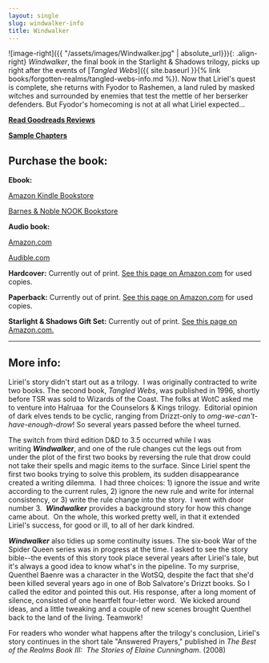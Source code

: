 ```yaml
---
layout: single
slug: windwalker-info
title: Windwalker
---
```


![image-right]({{ "/assets/images/Windwalker.jpg" | absolute_url}}){: .align-right} _Windwalker_, the final book in the Starlight & Shadows trilogy, picks up right after the events of [_Tangled Webs_]({{ site.baseurl }}{% link books/forgotten-realms/tangled-webs-info.md %}).  Now that Liriel's quest is complete, she returns with Fyodor to Rashemen, a land ruled by masked witches and surrounded by enemies that test the mettle of her berserker defenders. But Fyodor's homecoming is not at all what Liriel expected...

**[Read Goodreads Reviews](http://www.goodreads.com/book/show/19852.Windwalker)**

**[Sample Chapters](http://books.google.com/books?id=U_MRXxUyTOQC&printsec=frontcover&dq=Windwalker,+Elaine+Cunningham&hl=en&sa=X&ei=tuXQUMDBAoqTyQHusYCQBQ&ved=0CDwQ6AEwAA)**

## Purchase the book:

**Ebook:**

[Amazon Kindle Bookstore](http://www.amazon.com/Windwalker-Starlight-Shadows-Book-ebook/dp/B0058Z4NW8/ref=tmm_kin_title_0)

[Barnes & Noble NOOK Bookstore](http://www.barnesandnoble.com/w/forgotten-realms-elaine-cunningham/1113913997?ean=9780786931842)

**Audio book:**

[Amazon.com](http://www.amazon.com/Windwalker-Forgotten-Realms-Starlight-Shadows/dp/B00AYAGSA2/ref=sr_1_1?s=books&ie=UTF8&qid=1357661688&sr=1-1&keywords=Windwalker%2C+Cunningham%2C+audio+books)

[Audible.com](http://www.audible.com/pd/ref=sr_1_1?asin=B00AWSU7BC&qid=1357661642&sr=1-1) 

**Hardcover:** Currently out of print. [See this page on Amazon.com](http://www.amazon.com/Windwalker-Forgotten-Realms-Starlight-Shadows/dp/0786929685/ref=tmm_hrd_title_0) for used copies.

**Paperback:** Currently out of print. [See this page on Amazon.com](http://www.amazon.com/Windwalker-Forgotten-Realms-Starlight-Shadows/dp/0786931841/ref=tmm_mmp_title_0) for used copies.

**Starlight & Shadows Gift Set:** Currently out of print. [See this page on Amazon.com.](http://www.amazon.com/Forgotten-Realms-Starlight-Shadows-Windwalker/dp/0786938161/ref=pd_sim_sbs_b_5)

***

## More info:

Liriel's story didn't start out as a trilogy.  I was originally contracted to write two books. The second book, _Tangled Webs_, was published in 1996, shortly before TSR was sold to Wizards of the Coast. The folks at WotC asked me to venture into Halruaa  for the Counselors & Kings trilogy.  Editorial opinion of dark elves tends to be cyclic, ranging from Drizzt-only to _omg-we-can't-have-enough-drow_! So several years passed before the wheel turned.

The switch from third edition D&D to 3.5 occurred while I was writing **_Windwalker_**, and one of the rule changes cut the legs out from under the plot of the first two books by reversing the rule that drow could not take their spells and magic items to the surface. Since Liriel spent the first two books trying to solve this problem, its sudden disappearance created a writing dilemma.  I had three choices: 1) ignore the issue and write according to the current rules, 2) ignore the new rule and write for internal consistency, or 3) write the rule change into the story.  I went with door number 3.  **_Windwalker_** provides a background story for how this change came about.  On the whole, this worked pretty well, in that it extended Liriel's success, for good or ill, to all of her dark kindred.

**_Windwalker_** also tidies up some continuity issues. The six-book War of the Spider Queen series was in progress at the time. I asked to see the story bible--the events of this story took place several years after Liriel's tale, but it's always a good idea to know what's in the pipeline. To my surprise, Quenthel Baenre was a character in the WotSQ, despite the fact that she'd been killed several years ago in one of Bob Salvatore's Drizzt books. So I called the editor and pointed this out. His response, after a long moment of silence, consisted of one heartfelt four-letter word.  We kicked around ideas, and a little tweaking and a couple of new scenes brought Quenthel back to the land of the living. Teamwork!

For readers who wonder what happens after the trilogy's conclusion, Liriel's story continues in the short tale "Answered Prayers," published in _The Best of the Realms Book III:  The Stories of Elaine Cunningham_. (2008)

